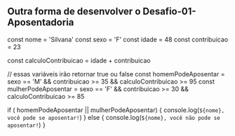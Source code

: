 ## Outra forma de desenvolver o Desafio-01-Aposentadoria

  
const nome = 'Silvana'
const sexo = 'F'
const idade = 48
const contribuicao = 23

const calculoContribuicao = idade + contribuicao

// essas variáveis irão retornar true ou false
const homemPodeAposentar = sexo == 'M' && contribuicao >= 35 && calculoContribuicao >= 95
const mulherPodeAposentar = sexo == 'F' && contribuicao >= 30 && calculoContribuicao >= 85

if ( homemPodeAposentar || mulherPodeAposentar) {
    console.log(`${nome}, você pode se aposentar!`)
} else {
    console.log(`${nome}, você não pode se aposentar!`)
}


## 